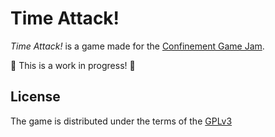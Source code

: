 # Time Attack!

_Time Attack!_ is a game made for the [Confinement Game Jam](https://itch.io/jam/confinement).

:construction: This is a work in progress! :construction:

## License

The game is distributed under the terms of the [GPLv3](https://www.gnu.org/licenses/gpl-3.0.html)
